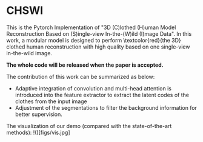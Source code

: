 # CHSWI
This is the Pytorch Implementation of "3D (C)lothed (H)uman Model Reconstruction Based on (S)ingle-view In-the-(W)ild (I)mage Data".  In this work, a modular model is designed to perform \textcolor{red}{the 3D} clothed human reconstruction with high quality based on one single-view in-the-wild image.

**The whole code will be released when the paper is accepted.**

The contribution of this work can be summarized as below:
- Adaptive integration of convolution and multi-head attention is introduced into the feature extractor to extract the latent codes of the clothes from the input image
- Adjustment of the segmentations to filter the background information for better supervision.

The visualization of our demo (compared with the state-of-the-art methods):
!()[figs/vis.jpg]


